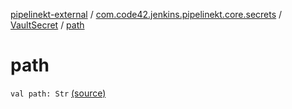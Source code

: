 [pipelinekt-external](../../index.md) / [com.code42.jenkins.pipelinekt.core.secrets](../index.md) / [VaultSecret](index.md) / [path](./path.md)

# path

`val path: Str` [(source)](https://github.com/code42/pipelinekt/tree/master/core/src/main/kotlin/com/code42/jenkins/pipelinekt/core/secrets/VaultSecret.kt#L6)